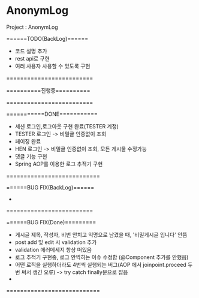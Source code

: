 # AnonymLog
Project : AnonymLog


======TODO(BackLog)======
- 코드 설명 추가
- rest api로 구현 
- 여러 사용자 사용할 수 있도록 구현 

=========================

==========진행중==========


=========================

===========DONE===========
- 세션 로그인,로그아웃 구현 완료(TESTER 계정)
- TESTER 로그인 -> 비밀글 인증없이 조회
- 페이징 완료
- HEN 로그인 -> 비밀글 인증없이 조회, 모든 게시물 수정가능
- 댓글 기능 구현
- Spring AOP를 이용한 로그 추적기 구현

===========================

======BUG FIX(BackLog)======

- 
=========================

======BUG FIX(Done)=========
- 게시글 제목, 작성자, 비번 안치고 익명으로 남겼을 때, '비밀게시글 입니다' 안뜸
- post add 및 edit 시 validation 추가
- validation 에러메세지 항상 떠있음
- 로그 추적기 구현중, 로그 안찍히는 이슈 수정함 (@Component 추가를 안했음)
- 어떤 로직을 실행하더라도 4번씩 실행되는 버그(AOP 에서 joinpoint.proceed 두번 써서 생긴 오류) -> try catch finally문으로 잡음
- 

===========================